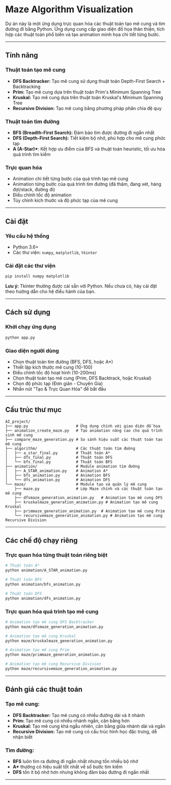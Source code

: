 # Maze Algorithm Visualization

Dự án này là một ứng dụng trực quan hóa các thuật toán tạo mê cung và tìm đường đi bằng Python. Ứng dụng cung cấp giao diện đồ họa thân thiện, tích hợp các thuật toán phổ biến và tạo animation minh họa chi tiết từng bước.

---

## Tính năng

### Thuật toán tạo mê cung

- **DFS Backtracker:** Tạo mê cung sử dụng thuật toán Depth-First Search + Backtracking
- **Prim:** Tạo mê cung dựa trên thuật toán Prim's Minimum Spanning Tree
- **Kruskal:** Tạo mê cung dựa trên thuật toán Kruskal's Minimum Spanning Tree
- **Recursive Division:** Tạo mê cung bằng phương pháp phân chia đệ quy

### Thuật toán tìm đường

- **BFS (Breadth-First Search):** Đảm bảo tìm được đường đi ngắn nhất
- **DFS (Depth-First Search):** Tiết kiệm bộ nhớ, phù hợp cho mê cung phức tạp
- **A (A-Star)\***: Kết hợp ưu điểm của BFS và thuật toán heuristic, tối ưu hóa quá trình tìm kiếm

### Trực quan hóa

- Animation chi tiết từng bước của quá trình tạo mê cung
- Animation từng bước của quá trình tìm đường (đã thăm, đang xét, hàng đợi/stack, đường đi)
- Điều chỉnh tốc độ animation
- Tùy chỉnh kích thước và độ phức tạp của mê cung

---

## Cài đặt

### Yêu cầu hệ thống

- Python 3.6+
- Các thư viện: `numpy`, `matplotlib`, `tkinter`

### Cài đặt các thư viện

```bash
pip install numpy matplotlib
```

**Lưu ý:** Tkinter thường được cài sẵn với Python. Nếu chưa có, hãy cài đặt theo hướng dẫn cho hệ điều hành của bạn.

---

## Cách sử dụng

### Khởi chạy ứng dụng

```bash
python app.py
```

### Giao diện người dùng

- Chọn thuật toán tìm đường (BFS, DFS, hoặc A*)
- Thiết lập kích thước mê cung (10-100)
- Điều chỉnh tốc độ hoạt hình (10-200ms)
- Chọn thuật toán tạo mê cung (Prim, DFS Backtrack, hoặc Kruskal)
- Chọn độ phức tạp (Đơn giản - Chuyên Gia)
- Nhấn nút "Tạo & Trực Quan Hóa" để bắt đầu

---

## Cấu trúc thư mục

```
AI_project/
├── app.py                     # Ứng dụng chính với giao diện đồ họa 
├── animation_create_maze.py   # Tạo animation nâng cao cho quá trình sinh mê cung
├── compare_maze_generation.py # So sánh hiệu suất các thuật toán tạo mê cung
├── algorithm/                 # Các thuật toán tìm đường
│   ├── a_star_final.py        # Thuật toán A*
│   ├── dfs_final.py           # Thuật toán DFS 
│   └── bfs_final.py           # Thuật toán BFS
├── animation/                 # Module animation tìm đường
│   ├── A_STAR_animation.py    # Animation A*
│   ├── bfs_animation.py       # Animation BFS
│   └── dfs_animation.py       # Animation DFS
└── maze/                      # Module tạo và quản lý mê cung
    ├── maze.py                # Lớp Maze chính và các thuật toán tạo mê cung
    ├── dfsmaze_generation_animation.py   # Animation tạo mê cung DFS
    ├── kruskalmaze_generation_animation.py # Animation tạo mê cung Kruskal
    ├── primmaze_generation_animation.py  # Animation tạo mê cung Prim
    └── recursivemaze_generation_animation.py # Animation tạo mê cung Recursive Division 
```

---

## Các chế độ chạy riêng

### Trực quan hóa từng thuật toán riêng biệt

```bash
# Thuật toán A*
python animation/A_STAR_animation.py

# Thuật toán BFS
python animation/bfs_animation.py

# Thuật toán DFS
python animation/dfs_animation.py 
```

### Trực quan hóa quá trình tạo mê cung

```bash
# Animation tạo mê cung DFS Backtracker
python maze/dfsmaze_generation_animation.py

# Animation tạo mê cung Kruskal
python maze/kruskalmaze_generation_animation.py

# Animation tạo mê cung Prim
python maze/primmaze_generation_animation.py

# Animation tạo mê cung Recursive Division
python maze/recursivemaze_generation_animation.py 
```

---

## Đánh giá các thuật toán

### Tạo mê cung:

- **DFS Backtracker:** Tạo mê cung có nhiều đường dài và ít nhánh
- **Prim:** Tạo mê cung có nhiều nhánh ngắn, cân bằng hơn
- **Kruskal:** Tạo mê cung khá ngẫu nhiên, cân bằng giữa nhánh dài và ngắn
- **Recursive Division:** Tạo mê cung có cấu trúc hình học đặc trưng, dễ nhận biết

### Tìm đường:

- **BFS** luôn tìm ra đường đi ngắn nhất nhưng tốn nhiều bộ nhớ
- **A\*** thường có hiệu suất tốt nhất về số bước tìm kiếm
- **DFS** tốn ít bộ nhớ hơn nhưng không đảm bảo đường đi ngắn nhất 

---
